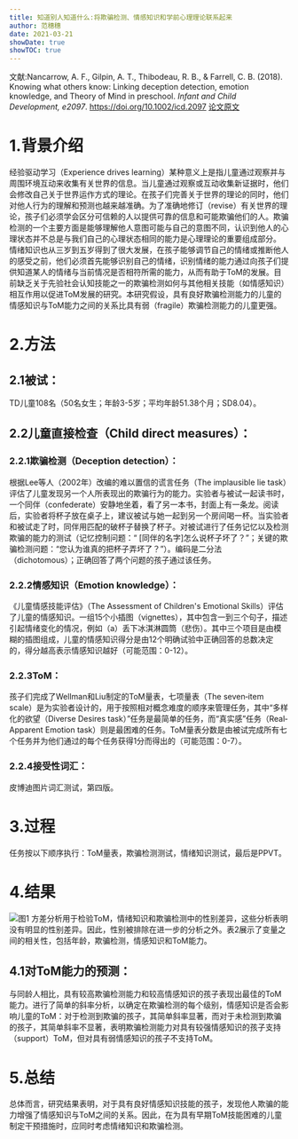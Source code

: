 ```yaml
---
title: 知道别人知道什么:将欺骗检测、情感知识和学前心理理论联系起来
author: 范穗穗
date: 2021-03-21
showDate: true
showTOC: true
---
```

文献:Nancarrow, A. F., Gilpin, A. T., Thibodeau, R. B., & Farrell, C. B. (2018). Knowing what others know: Linking deception detection, emotion knowledge, and Theory of Mind in preschool. *Infant and Child Development, e2097*.
https://doi.org/10.1002/icd.2097
[论文原文](../Source_Files/2021-03-21-FSS1.Pdf)
# 1.背景介绍
 经验驱动学习（Experience drives learning）某种意义上是指儿童通过观察并与周围环境互动来收集有关世界的信息。当儿童通过观察或互动收集新证据时，他们会修改自己关于世界运作方式的理论。在孩子们完善关于世界的理论的同时，他们对他人行为的理解和预测也越来越准确。为了准确地修订（revise）有关世界的理论，孩子们必须学会区分可信赖的人以提供可靠的信息和可能欺骗他们的人。欺骗检测的一个主要方面是能够理解他人意图可能与自己的意图不同，认识到他人的心理状态并不总是与我们自己的心理状态相同的能力是心理理论的重要组成部分。
情绪知识也从三岁到五岁得到了很大发展，在孩子能够调节自己的情绪或推断他人的感受之前，他们必须首先能够识别自己的情绪，识别情绪的能力通过向孩子们提供知道某人的情绪与当前情况是否相符所需的能力，从而有助于ToM的发展。目前缺乏关于先验社会认知技能之一的欺骗检测如何与其他相关技能（如情感知识）相互作用以促进ToM发展的研究。本研究假设，具有良好欺骗检测能力的儿童的情感知识与ToM能力之间的关系比具有弱（fragile）欺骗检测能力的儿童更强。
# 2.方法
## 2.1被试：
TD儿童108名（50名女生；年龄3-5岁；平均年龄51.38个月；SD8.04）。
## 2.2儿童直接检查（Child direct measures）：
### 2.2.1欺骗检测（Deception detection）：
根据Lee等人（2002年）改编的难以置信的谎言任务（The implausible lie task）评估了儿童发现另一个人所表现出的欺骗行为的能力。实验者与被试一起读书时，一个同伴（confederate）安静地坐着，看了另一本书，封面上有一条龙。阅读后，实验者将杯子放在桌子上，建议被试与她一起到另一个房间喝一杯。当实验者和被试走了时，同伴用匹配的破杯子替换了杯子。对被试进行了任务记忆以及检测欺骗的能力的测试（记忆控制问题：“ [同伴的名字]怎么说杯子坏了？”；关键的欺骗检测问题：“您认为谁真的把杯子弄坏了？”）。编码是二分法（dichotomous）；正确回答了两个问题的孩子通过该任务。
### 2.2.2情感知识（Emotion knowledge）：
《儿童情感技能评估》（The Assessment of Children's Emotional Skills）评估了儿童的情感知识。一组15个小插图（vignettes），其中包含一到三个句子，描述引起情绪变化的情况，例如（a）丢下冰淇淋圆筒（悲伤）。其中三个项目是由模糊的插图组成，儿童的情感知识得分是由12个明确试验中正确回答的总数决定的，得分越高表示情感知识越好（可能范围：0-12）。
### 2.2.3ToM：
孩子们完成了Wellman和Liu制定的ToM量表，七项量表（The seven‐item scale）是为实验者设计的，用于按照相对概念难度的顺序来管理任务，其中“多样化的欲望（Diverse Desires task）”任务是最简单的任务，而“真实感”任务（Real‐Apparent Emotion task）则是最困难的任务。ToM量表分数是由被试完成所有七个任务并为他们通过的每个任务获得1分而得出的（可能范围：0-7）。
### 2.2.4接受性词汇：
皮博迪图片词汇测试，第四版。
# 3.过程
任务按以下顺序执行：ToM量表，欺骗检测测试，情绪知识测试，最后是PPVT。
# 4.结果
![图1](../Supporting_Information/2021-03-21-FSS1-Fig1.png)
方差分析用于检验ToM，情绪知识和欺骗检测中的性别差异，这些分析表明没有明显的性别差异。因此，性别被排除在进一步的分析之外。表2展示了变量之间的相关性，包括年龄，欺骗检测，情感知识和ToM能力。
## 4.1对ToM能力的预测：
与同龄人相比，具有较高欺骗检测能力和较高情感知识的孩子表现出最佳的ToM能力。进行了简单的斜率分析，以确定在欺骗检测的每个级别，情感知识是否会影响儿童的ToM：对于检测到欺骗的孩子，其简单斜率显著，而对于未检测到欺骗的孩子，其简单斜率不显著，表明欺骗检测能力对具有较强情感知识的孩子支持（support）ToM，但对具有弱情感知识的孩子不支持ToM。
# 5.总结
总体而言，研究结果表明，对于具有良好情感知识技能的孩子，发现他人欺骗的能力增强了情感知识与ToM之间的关系。因此，在为具有早期ToM技能困难的儿童制定干预措施时，应同时考虑情绪知识和欺骗检测。